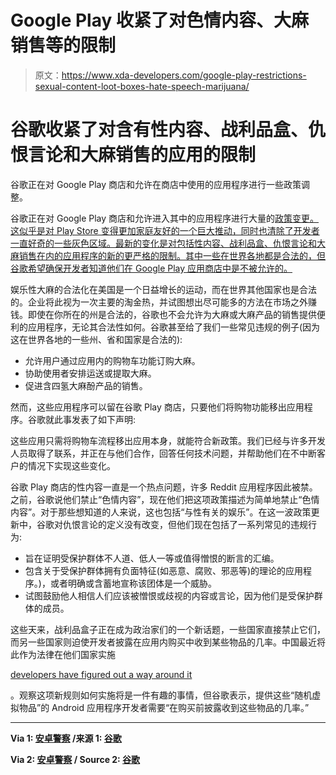 # Google Play 收紧了对色情内容、大麻销售等的限制

> 原文：<https://www.xda-developers.com/google-play-restrictions-sexual-content-loot-boxes-hate-speech-marijuana/>

# 谷歌收紧了对含有性内容、战利品盒、仇恨言论和大麻销售的应用的限制

谷歌正在对 Google Play 商店和允许在商店中使用的应用程序进行一些政策调整。

谷歌正在对 Google Play 商店和允许进入其中的应用程序进行大量的[政策变更。这似乎是对 Play Store 变得更加家庭友好的一个巨大推动，同时也清除了开发者一直好奇的一些灰色区域。最新的变化是对包括性内容、战利品盒、仇恨言论和大麻销售在内的应用程序的新的更严格的限制。其中一些在世界各地都是合法的，但谷歌希望确保开发者知道他们在 Google Play 应用商店中是不被允许的。](https://www.xda-developers.com/google-play-store-policies-apps-safer-for-kids/)

娱乐性大麻的合法化在美国是一个日益增长的运动，而在世界其他国家也是合法的。企业将此视为一次主要的淘金热，并试图想出尽可能多的方法在市场之外赚钱。即使在你所在的州是合法的，谷歌也不会允许为大麻或大麻产品的销售提供便利的应用程序，无论其合法性如何。谷歌甚至给了我们一些常见违规的例子(因为这在世界各地的一些州、省和国家是合法的):

*   允许用户通过应用内的购物车功能订购大麻。
*   协助使用者安排运送或提取大麻。
*   促进含四氢大麻酚产品的销售。

然而，这些应用程序可以留在谷歌 Play 商店，只要他们将购物功能移出应用程序。谷歌就此事发表了如下声明:

这些应用只需将购物车流程移出应用本身，就能符合新政策。我们已经与许多开发人员取得了联系，并正在与他们合作，回答任何技术问题，并帮助他们在不中断客户的情况下实现这些变化。

谷歌 Play 商店的性内容一直是一个热点问题，许多 Reddit 应用程序因此被禁。之前，谷歌说他们禁止“色情内容”，现在他们把这项政策描述为简单地禁止“色情内容”。对于那些想知道的人来说，这也包括“与性有关的娱乐”。在这一波政策更新中，谷歌对仇恨言论的定义没有改变，但他们现在包括了一系列常见的违规行为:

*   旨在证明受保护群体不人道、低人一等或值得憎恨的断言的汇编。
*   包含关于受保护群体拥有负面特征(如恶意、腐败、邪恶等)的理论的应用程序。)，或者明确或含蓄地宣称该团体是一个威胁。
*   试图鼓励他人相信人们应该被憎恨或歧视的内容或言论，因为他们是受保护群体的成员。

这些天来，战利品盒子正在成为政治家们的一个新话题，一些国家直接禁止它们，而另一些国家则迫使开发者披露在应用内购买中收到某些物品的几率。中国最近将此作为法律在他们国家实施

[developers have figured out a way around it](https://www.gamesindustry.biz/articles/2017-06-06-blizzard-avoids-chinas-loot-box-laws-by-selling-in-game-currency)

。观察这项新规则如何实施将是一件有趣的事情，但谷歌表示，提供这些“随机虚拟物品”的 Android 应用程序开发者需要“在购买前披露收到这些物品的几率。”

* * *

**Via 1: [安卓警察](https://www.androidpolice.com/2019/05/29/no-chill-google-just-banned-marijuana-delivery-apps-from-the-play-store/) /来源 1: [谷歌](https://play.google.com/about/restricted-content/inappropriate-content/marijuana/)**

**Via 2: [安卓警察](https://www.androidpolice.com/2019/05/29/sex-loot-boxes-and-hate-speech-google-tightening-up-play-store-policies-all-over/) / Source 2: [谷歌](https://play.google.com/about/developer-content-policy-print/)**